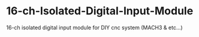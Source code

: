 # 16-ch-Isolated-Digital-Input-Module
16-ch isolated digital input module for DIY cnc system (MACH3 &amp; etc...)
